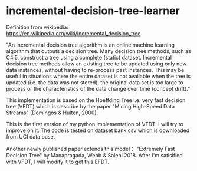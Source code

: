 # incremental-decision-tree-learner

Definition from wikipedia: https://en.wikipedia.org/wiki/Incremental_decision_tree

"An incremental decision tree algorithm is an online machine learning algorithm that outputs a decision tree. Many decision tree methods, such as C4.5, construct a tree using a complete (static) dataset. Incremental decision tree methods allow an existing tree to be updated using only new data instances, without having to re-process past instances. This may be useful in situations where the entire dataset is not available when the tree is updated (i.e. the data was not stored), the original data set is too large to process or the characteristics of the data change over time (concept drift)."

This implementation is based on the Hoeffding Tree i.e. very fast decision tree (VFDT) which is describe by the paper "Mining High-Speed Data Streams" (Domingos &amp; Hulten, 2000). 

This is the first version of my python implementation of VFDT. I will try to improve on it. The code is tested on dataset bank.csv which is downloaded from UCI data base.

Another newly published paper extends this model： "Extremely Fast Decision Tree" by Manapragada, Webb & Salehi 2018. After I'm satisified with VFDT, I will modify it to get this EFDT. 
